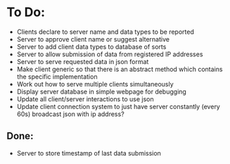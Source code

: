 # To Do:
- Clients declare to server name and data types to be reported
- Server to approve client name or suggest alternative
- Server to add client data types to database of sorts
- Server to allow submission of data from registered IP addresses
- Server to serve requested data in json format
- Make client generic so that there is an abstract method which contains the specific implementation
- Work out how to serve multiple clients simultaneously
- Display server database in simple webpage for debugging
- Update all client/server interactions to use json
- Update client connection system to just have server constantly (every 60s) broadcast json with ip address?

## Done:
- Server to store timestamp of last data submission